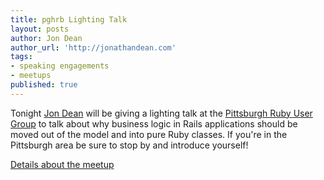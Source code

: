 ```yaml
---
title: pghrb Lighting Talk
layout: posts
author: Jon Dean
author_url: 'http://jonathandean.com'
tags:
- speaking engagements
- meetups
published: true
---
```


Tonight [Jon Dean](http://jonathandean.com) will be giving a lighting talk at the [Pittsburgh Ruby User Group](http://www.meetup.com/pittsburgh-ruby/) to talk about why business logic in Rails applications should be moved out of the model and into pure Ruby classes. If you're in the Pittsburgh area be sure to stop by and introduce yourself!

[Details about the meetup](http://www.meetup.com/pittsburgh-ruby/events/120200102/)